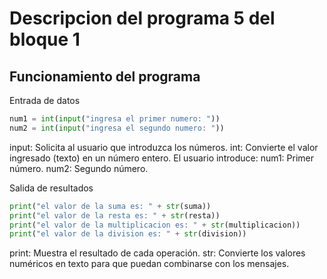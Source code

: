 # Descripcion del programa 5 del bloque 1

## Funcionamiento del programa
 Entrada de datos
```Python 
num1 = int(input("ingresa el primer numero: "))
num2 = int(input("ingresa el segundo numero: "))
```
input: Solicita al usuario que introduzca los números.
int: Convierte el valor ingresado (texto) en un número entero.
El usuario introduce:
num1: Primer número.
num2: Segundo número.

Salida de resultados
``` Python
print("el valor de la suma es: " + str(suma))
print("el valor de la resta es: " + str(resta))
print("el valor de la multiplicacion es: " + str(multiplicacion))
print("el valor de la division es: " + str(division))
```
print: Muestra el resultado de cada operación.
str: Convierte los valores numéricos en texto para que puedan combinarse con los mensajes.


